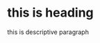 <!DOCTYPE Html>
<Html>
<Head>
    <title>My first website</title>
</head>
<Bodey>
    <h1>this is heading</h1>
    <p>this is descriptive paragraph</p>
</bodey>
</html>
